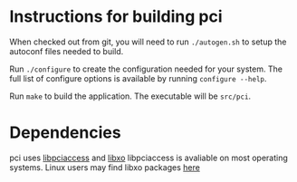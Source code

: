 Instructions for building pci
=============================

When checked out from git, you will need to run `./autogen.sh` to setup
the autoconf files needed to build.

Run `./configure` to create the configuration needed for your
system. The full list of configure options is available by running
`configure --help`.

Run `make` to build the application. The executable will be `src/pci`.

Dependencies
============

pci uses [libpciaccess](https://cgit.freedesktop.org/xorg/lib/libpciaccess/)
and [libxo](https://github.com/Juniper/libxo)
libpciaccess is avaliable on most operating systems. Linux users may
find libxo packages [here](http://software.opensuse.org/download.html?project=home%3Actuffli&package=libxo)

